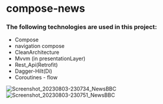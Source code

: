 # compose-news
### The following technologies are used in this project:
+ Compose
+ navigation compose
+ CleanArchitecture
+ Mvvm (in presentationLayer)     
+ Rest_Api(Retrofit)
+ Dagger-Hilt(Di)
+ Coroutines - flow

![Screenshot_20230803-230734_NewsBBC](https://github.com/programingmehdidehghani/ComposeBBC/assets/74426462/23df2e08-ec62-4268-906e-dd414d1042d0)
![Screenshot_20230803-230751_NewsBBC](https://github.com/programingmehdidehghani/ComposeBBC/assets/74426462/ecd8f090-24a1-4ae8-8a1b-039de5c7595b)
